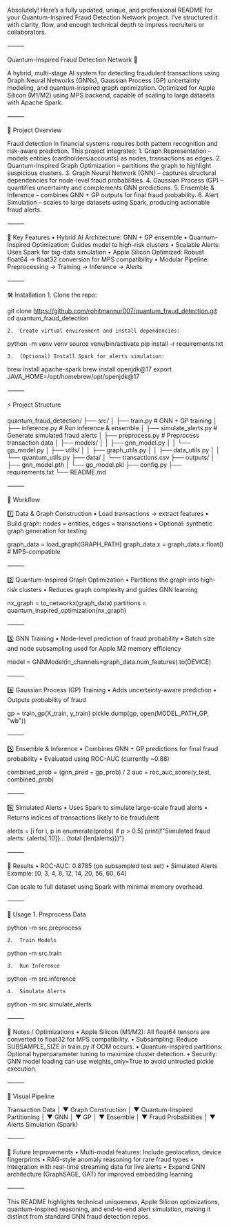 Absolutely! Here’s a fully updated, unique, and professional README for your Quantum-Inspired Fraud Detection Network project. I’ve structured it with clarity, flow, and enough technical depth to impress recruiters or collaborators.

⸻

Quantum-Inspired Fraud Detection Network 🚀

A hybrid, multi-stage AI system for detecting fraudulent transactions using Graph Neural Networks (GNNs), Gaussian Process (GP) uncertainty modeling, and quantum-inspired graph optimization. Optimized for Apple Silicon (M1/M2) using MPS backend, capable of scaling to large datasets with Apache Spark.

⸻

🔹 Project Overview

Fraud detection in financial systems requires both pattern recognition and risk-aware prediction. This project integrates:
	1.	Graph Representation – models entities (cardholders/accounts) as nodes, transactions as edges.
	2.	Quantum-Inspired Graph Optimization – partitions the graph to highlight suspicious clusters.
	3.	Graph Neural Network (GNN) – captures structural dependencies for node-level fraud probabilities.
	4.	Gaussian Process (GP) – quantifies uncertainty and complements GNN predictions.
	5.	Ensemble & Inference – combines GNN + GP outputs for final fraud probability.
	6.	Alert Simulation – scales to large datasets using Spark, producing actionable fraud alerts.

⸻

🔹 Key Features
	•	Hybrid AI Architecture: GNN + GP ensemble
	•	Quantum-Inspired Optimization: Guides model to high-risk clusters
	•	Scalable Alerts: Uses Spark for big-data simulation
	•	Apple Silicon Optimized: Robust float64 → float32 conversion for MPS compatibility
	•	Modular Pipeline: Preprocessing → Training → Inference → Alerts

⸻

🛠 Installation
	1.	Clone the repo:

git clone https://github.com/rohitmannur007/quantum_fraud_detection.git
cd quantum_fraud_detection

	2.	Create virtual environment and install dependencies:

python -m venv venv
source venv/bin/activate
pip install -r requirements.txt

	3.	(Optional) Install Spark for alerts simulation:

brew install apache-spark
brew install openjdk@17
export JAVA_HOME=/opt/homebrew/opt/openjdk@17


⸻

⚡ Project Structure

quantum_fraud_detection/
├── src/
│   ├── train.py             # GNN + GP training
│   ├── inference.py         # Run inference & ensemble
│   ├── simulate_alerts.py   # Generate simulated fraud alerts
│   ├── preprocess.py        # Preprocess transaction data
│   ├── models/
│   │   ├── gnn_model.py
│   │   └── gp_model.py
│   ├── utils/
│   │   ├── graph_utils.py
│   │   ├── data_utils.py
│   │   └── quantum_utils.py
├── data/
│   └── transactions.csv
├── outputs/
│   ├── gnn_model.pth
│   └── gp_model.pkl
├── config.py
├── requirements.txt
└── README.md


⸻

🔹 Workflow

1️⃣ Data & Graph Construction
	•	Load transactions → extract features
	•	Build graph: nodes = entities, edges = transactions
	•	Optional: synthetic graph generation for testing

graph_data = load_graph(GRAPH_PATH)
graph_data.x = graph_data.x.float()  # MPS-compatible


⸻

2️⃣ Quantum-Inspired Graph Optimization
	•	Partitions the graph into high-risk clusters
	•	Reduces graph complexity and guides GNN learning

nx_graph = to_networkx(graph_data)
partitions = quantum_inspired_optimization(nx_graph)


⸻

3️⃣ GNN Training
	•	Node-level prediction of fraud probability
	•	Batch size and node subsampling used for Apple M2 memory efficiency

model = GNNModel(in_channels=graph_data.num_features).to(DEVICE)


⸻

4️⃣ Gaussian Process (GP) Training
	•	Adds uncertainty-aware prediction
	•	Outputs probability of fraud

gp = train_gp(X_train, y_train)
pickle.dump(gp, open(MODEL_PATH_GP, "wb"))


⸻

5️⃣ Ensemble & Inference
	•	Combines GNN + GP predictions for final fraud probability
	•	Evaluated using ROC-AUC (currently ~0.88)

combined_prob = (gnn_pred + gp_prob) / 2
auc = roc_auc_score(y_test, combined_prob)


⸻

6️⃣ Simulated Alerts
	•	Uses Spark to simulate large-scale fraud alerts
	•	Returns indices of transactions likely to be fraudulent

alerts = [i for i, p in enumerate(probs) if p > 0.5]
print(f"Simulated fraud alerts: {alerts[:10]}... (total {len(alerts)})")


⸻

🔹 Results
	•	ROC-AUC: 0.8785 (on subsampled test set)
	•	Simulated Alerts Example: [0, 3, 4, 8, 12, 14, 20, 56, 60, 64]

Can scale to full dataset using Spark with minimal memory overhead.

⸻

🔹 Usage
	1.	Preprocess Data

python -m src.preprocess

	2.	Train Models

python -m src.train

	3.	Run Inference

python -m src.inference

	4.	Simulate Alerts

python -m src.simulate_alerts


⸻

🔹 Notes / Optimizations
	•	Apple Silicon (M1/M2): All float64 tensors are converted to float32 for MPS compatibility.
	•	Subsampling: Reduce SUBSAMPLE_SIZE in train.py if OOM occurs.
	•	Quantum-inspired partitions: Optional hyperparameter tuning to maximize cluster detection.
	•	Security: GNN model loading can use weights_only=True to avoid untrusted pickle execution.

⸻

🔹 Visual Pipeline

Transaction Data
        │
        ▼
   Graph Construction
        │
        ▼
Quantum-Inspired Partitioning
        │
        ▼
       GNN
        │
        ▼
       GP
        │
        ▼
     Ensemble
        │
        ▼
  Fraud Probabilities
        │
        ▼
 Alerts Simulation (Spark)


⸻

🔹 Future Improvements
	•	Multi-modal features: Include geolocation, device fingerprints
	•	RAG-style anomaly reasoning for rare fraud types
	•	Integration with real-time streaming data for live alerts
	•	Expand GNN architecture (GraphSAGE, GAT) for improved embedding learning

⸻

This README highlights technical uniqueness, Apple Silicon optimizations, quantum-inspired reasoning, and end-to-end alert simulation, making it distinct from standard GNN fraud detection repos.

